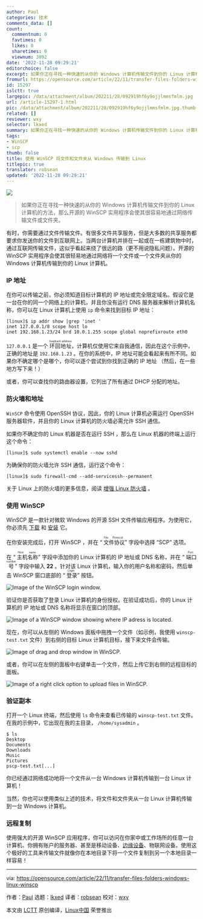 ```yaml
---
author: Paul
categories: 技术
comments_data: []
count:
  commentnum: 0
  favtimes: 0
  likes: 0
  sharetimes: 0
  viewnum: 3092
date: '2022-11-28 09:29:21'
editorchoice: false
excerpt: 如果你正在寻找一种快速的从你的 Windows 计算机传输文件到你的 Linux 计算机的方法，那么开源的 WinSCP 实用程序会使其很容易地通过网络传输文件或文件夹。
fromurl: https://opensource.com/article/22/11/transfer-files-folders-windows-linux-winscp
id: 15297
islctt: true
largepic: /data/attachment/album/202211/28/092919hf6y9ojjlmmsfmlm.jpg
url: /article-15297-1.html
pic: /data/attachment/album/202211/28/092919hf6y9ojjlmmsfmlm.jpg.thumb.jpg
related: []
reviewer: wxy
selector: lkxed
summary: 如果你正在寻找一种快速的从你的 Windows 计算机传输文件到你的 Linux 计算机的方法，那么开源的 WinSCP 实用程序会使其很容易地通过网络传输文件或文件夹。
tags:
- WinSCP
- scp
thumb: false
title: 使用 WinSCP 将文件和文件夹从 Windows 传输到 Linux
titlepic: true
translator: robsean
updated: '2022-11-28 09:29:21'
---
```


![](/data/attachment/album/202211/28/092919hf6y9ojjlmmsfmlm.jpg)



> 
> 如果你正在寻找一种快速的从你的 Windows 计算机传输文件到你的 Linux 计算机的方法，那么开源的 WinSCP 实用程序会使其很容易地通过网络传输文件或文件夹。
> 
> 
> 


有时，你需要通过文件传输文件。有很多文件共享服务，但是大多数的共享服务都要求你发送你的文件到互联网上。当两台计算机并排在一起或在一栋建筑物中时，通过互联网传输文件，这似乎看起来绕了很远的路（更不用说隐私问题）。开源的 WinSCP 实用程序会使其很轻易地通过网络将一个文件或一个文件夹从你的 Windows 计算机传输到你的 Linux 计算机。


### IP 地址


在你可以传输之前，你必须知道目标计算机的 IP 地址或完全限定域名。假设它是一台在你的同一个网络上的计算机，并且你没有运行 DNS 服务器来解析计算机名称，你可以在 Linux 计算机上使用 `ip` 命令来找到目标 IP 地址：



```
[linux]$ ip addr show |grep 'inet '
inet 127.0.0.1/8 scope host lo  
inet 192.168.1.23/24 brd 10.0.1.255 scope global noprefixroute eth0

```

`127.0.0.1` 是一个 <ruby> 环回地址 <rt>  loopback address </rt></ruby> ，计算机仅使用它来自我通信，因此在这个示例中，正确的地址是 `192.168.1.23` 。在你的系统中，IP 地址可能会看起来有所不同。如果你不确定哪个是哪个，你可以逐个尝试到你找到正确的 IP 地址 （然后，在一些地方写下来！）


或者，你可以查找你的路由器设置，它列出了所有通过 DHCP 分配的地址。


### 防火墙和地址


`WinSCP` 命令使用 OpenSSH 协议，因此，你的 Linux 计算机必需运行 OpenSSH 服务器软件，并且你的 Linux 计算机的防火墙必需允许 SSH 通信。


如果你不确定你的 Linux 机器是否在运行 SSH ，那么在 Linux 机器的终端上运行这个命令：



```
[linux]$ sudo systemctl enable --now sshd

```

为确保你的防火墙允许 SSH 通信，运行这个命令：



```
[linux]$ sudo firewall-cmd --add-servicessh--permanent

```

关于 Linux 上的防火墙的更多信息，阅读 [增强 Linux 防火墙](https://opensource.com/article/19/7/make-linux-stronger-firewalls) 。


### 使用 WinSCP


WinSCP 是一款针对微软 Windows 的开源 SSH 文件传输应用程序。为使用它，你必须先 [下载](https://sourceforge.net/projects/winscp/files/) 和 [安装](https://sourceforge.net/projects/winscp/files/) 它。


在你安装完成后，打开 WinSCP ，并在 “<ruby> 文件协议 <rt>  File Protocol </rt></ruby>” 字段中选择 “SCP” 选项。


在 “<ruby> 主机名称 <rt>  Host name </rt></ruby>” 字段中添加你的 Linux 计算机的 IP 地址或 DNS 名称，并在 “<ruby> 端口号 <rt>  Port number </rt></ruby>” 字段中输入 **22** 。针对该 Linux 计算机，输入你的用户名称和密码，然后单击 WinSCP 窗口底部的 “<ruby> 登录 <rt>  Login </rt></ruby>” 按钮。


![Image of the WinSCP login window.](/data/attachment/album/202211/28/092921s33fducjdo33lkuh.png)


验证你是否获取了登录 Linux 计算机的身份授权。在验证成功后，你的 Linux 计算机的 IP 地址或 DNS 名称将显示在窗口的顶部。


![Image of a WinSCP window showing where IP adress is located.](/data/attachment/album/202211/28/092922va1a6e36a6ncd6as.png)


现在，你可以从左侧的 Windows 面板中拖拽一个文件（如示例，我使用 `winscp-test.txt` 文件）到右侧的目标 Linux 计算机目标，接下来文件会传输。


![Image of drag and drop window in WinSCP.](/data/attachment/album/202211/28/092922xy3m3ns3s766kg7f.png)


或者，你可以在左侧的面板中右键单击一个文件，然后上传它到右侧的远程目标的面板。


![Image of a right click option to upload files in WinSCP.](/data/attachment/album/202211/28/092923sqtpjlja8lla7ofy.png)


### 验证副本


打开一个 Linux 终端，然后使用 `ls` 命令来查看已传输的 `winscp-test.txt` 文件。在我的示例中，它出现在我的主目录， `/home/sysadmin` 。



```
$ ls
Desktop
Documents
Downloads
Music
Pictures
pscp-test.txt[...]

```

你已经通过网络成功地将一个文件从一台 Windows 计算机传输到一台 Linux 计算机！


当然，你也可以使用类似上述的技术，将文件和文件夹从一台 Linux 计算机传输到一台 Windows 计算机。


### 远程复制


使用强大的开源 WinSCP 应用程序，你可以访问在你家中或工作场所的任意一台计算机、你拥有账户的服务器、甚至是移动设备、[边缘设备](https://www.redhat.com/en/topics/edge-computing/what-is-edge-computing?intcmp=7013a000002qLH8AAM)、物联网设备。使用这个极好的工具来传输文件就像你在本地目录下将一个文件复制到另一个本地目录一样容易！




---


via: <https://opensource.com/article/22/11/transfer-files-folders-windows-linux-winscp>


作者：[Paul](https://opensource.com/users/plaubscher) 选题：[lkxed](https://github.com/lkxed) 译者：[robsean](https://github.com/robsean) 校对：[wxy](https://github.com/wxy)


本文由 [LCTT](https://github.com/LCTT/TranslateProject) 原创编译，[Linux中国](https://linux.cn/) 荣誉推出